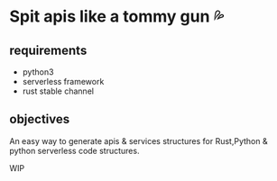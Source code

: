 # Spit apis like a tommy gun 💦

[//]: # "@Author : Gustavo F (gustavo@gmf-tech.com)"
[//]: # "@Link   : https://github.com/sharkguto"
[//]: # "@Date   : 09/12/2018 15:11:57"

## requirements

- python3
- serverless framework
- rust stable channel

## objectives

An easy way to generate apis & services structures for Rust,Python & python serverless code structures.

WIP

